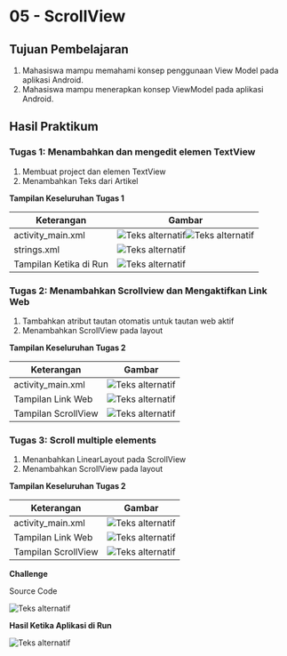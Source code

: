 # 05 - ScrollView

## Tujuan Pembelajaran

1. Mahasiswa mampu memahami konsep penggunaan View Model pada aplikasi Android.
2. Mahasiswa mampu menerapkan konsep ViewModel pada aplikasi Android.

## Hasil Praktikum

### Tugas 1: Menambahkan dan mengedit elemen TextView ###

1. Membuat project dan elemen TextView
2. Menambahkan Teks dari Artikel

**Tampilan Keseluruhan Tugas 1**

| Keterangan | Gambar |
|--|--|
| activity_main.xml                  | ![Teks alternatif](img/activity_main1.jpg)![Teks alternatif](img/activity_main2.jpg)|
|  strings.xml| ![Teks alternatif](img/string.jpg) |
| Tampilan Ketika di Run  | ![Teks alternatif](img/Tampilan_task1.jpg) |

### Tugas 2: Menambahkan Scrollview dan Mengaktifkan Link Web ###

1. Tambahkan atribut tautan otomatis untuk tautan web aktif
2. Menambahkan ScrollView pada layout

**Tampilan Keseluruhan Tugas 2**

| Keterangan | Gambar |
|--|--|
| activity_main.xml                  | ![Teks alternatif](img/task2.jpg) |
| Tampilan Link Web  | ![Teks alternatif](img/Tampilan_task2.1.jpg) |
| Tampilan ScrollView  | ![Teks alternatif](img/Tampilan_task2.jpg) |

### Tugas 3: Scroll multiple elements ###

1. Menanbahkan LinearLayout pada ScrollView
2. Menambahkan ScrollView pada layout

**Tampilan Keseluruhan Tugas 2**

| Keterangan | Gambar |
|--|--|
| activity_main.xml                  | ![Teks alternatif](img/task2.jpg) |
| Tampilan Link Web  | ![Teks alternatif](img/Tampilan_task2.1.jpg) |
| Tampilan ScrollView  | ![Teks alternatif](img/Tampilan_task2.jpg) |

**Challenge**

Source Code

![Teks alternatif](img/challenge.jpg)

**Hasil Ketika Aplikasi di Run**

![Teks alternatif](img/Tampilan_challenge.jpg)
